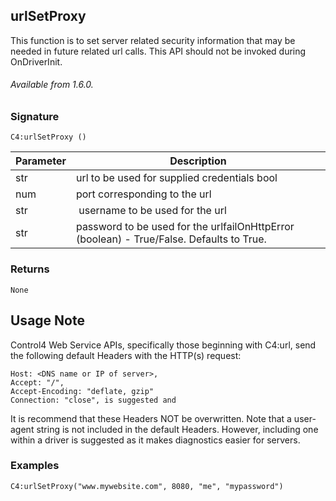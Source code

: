 ## urlSetProxy

This function is to set server related security information that may be needed in future related url calls. This API should not be invoked during OnDriverInit.

###### Available from 1.6.0.


### Signature

`C4:urlSetProxy ()`	


| Parameter | Description |
| --- | --- |
| str | url to be used for supplied credentials bool |
| num | port corresponding to the url |
| str |  username to be used for the url |
| str |  password to be used for the urlfailOnHttpError (boolean) - True/False. Defaults to True. |


### Returns

`None`


## Usage Note

Control4 Web Service APIs, specifically those beginning with C4:url, send the following default Headers with the HTTP(s) request:

```
Host: <DNS name or IP of server>,
Accept: "/",
Accept-Encoding: "deflate, gzip"
Connection: "close", is suggested and 
```

It is recommend that these Headers NOT be overwritten. Note that a user-agent string is not included in the default Headers. However, including one within a driver is suggested as it makes diagnostics easier for servers.


### Examples

`C4:urlSetProxy("www.mywebsite.com", 8080, "me", "mypassword")`

